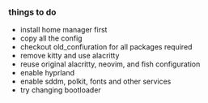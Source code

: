### things to do
- install home manager first
- copy all the config 
- checkout old_confiuration for all packages required
- remove kitty and use alacritty
- reuse original alacritty, neovim, and fish configuration
- enable hyprland 
- enable sddm, polkit, fonts and other services 
- try changing bootloader